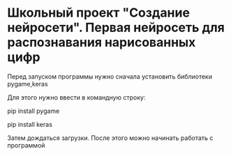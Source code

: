 # Школьный проект "Создание нейросети". Первая нейросеть для распознавания нарисованных цифр

Перед запуском программы нужно сначала установить библиотеки pygame,keras

Для этого нужно ввести в командную строку:

pip install pygame

pip install keras

Затем дождаться загрузки. После этого можно начинать работать с программой
